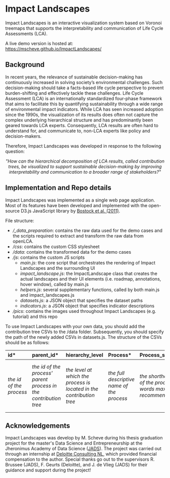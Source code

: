 # Impact Landscapes
Impact Landscapes is an interactive visualization system based on Voronoi treemaps that supports the interpretability and communication of Life Cycle Assessments (LCA).

A live demo version is hosted at: https://mscheve.github.io/ImpactLandscapes/

## Background
In recent years, the relevance of sustainable decision-making has continuously increased in solving society’s environmental challenges. Such decision-making should take a facts-based life cycle perspective to prevent burden-shifting and effectively tackle these challenges. Life Cycle Assessment (LCA) is an internationally standardized four-phase framework that aims to facilitate this by quantifying sustainability through a wide range of environmental impact indicators. While LCA has seen increased adoption since the 1990s, the visualization of its results does often not capture the complex underlying hierarchical structure and has predominantly been geared towards LCA experts. Consequently, LCA results are often hard to understand for, and communicate to, non-LCA experts like policy and decision-makers. 

Therefore, Impact Landscapes was developed in response to the following question:
<p align="center">
  <em>"How can the hierarchical decomposition of LCA results, called contribution trees, be visualized to support sustainable decision-making by improving interpretability and communication to a broader range of stakeholders?"</em> 
</p>


## Implementation and Repo details
Impact Landscapes was implemented as a single web page application. Most of its features have been developed and implemented with the open-source D3.js JavaScript library by [Bostock et al. (2011)](http://dx.doi.org/10.1109/TVCG.2011.185). 

File structure:
- _/\_data_preparation_: contains the raw data used for the demo cases and the scripts required to extract and transform the raw data from openLCA.
- _/css_: contains the custom CSS stylesheet
- _/data_: contains the transformed data for the demo cases
- _/js_: contains the custom JS scripts
  - _main.js_: the core script that orchestrates the rendering of Impact Landscapes and the surrounding UI
  - _impact_landscape.js_: the ImpactLandscape class that creates the actual landscapes and their UI elements (i.e. roadmap, annotations, hover window), called by main.js
  - _helpers.js_: several supplementary functions, called by both main.js and impact_landscapes.js
  - _datasets.js_: a JSON object that specifies the dataset paths
  - _indicators.js_: a JSON object that specifies indicator descriptions
 - _/pics_: contains the images used throughout Impact Landscapes (e.g. tutorial) and this repo

To use Impact Landscapes with your own data, you should add the contribution tree CSVs to the /data folder. Subsequently, you should specify the path of the newly added CSVs in datasets.js. The structure of the CSVs should be as follows:

| **id\*** | **parent_id\*** | **hierarchy_level** | **Process\*** | **Process_shorthand\*** | **Amount\*** | **Unit\*** | **Phase\*** | **Location\*** |
|:--|:--|:--|:--|:--|:--|:--|:--|:--|
| _the id of the process_ | _the id of the process' parent process in the contribution tree_ | _the level at which the process is located in the contribution tree_ | _the full descriptive name of the process_ | _the shorthand name of the process (3 words max recommended)_ | _the environmental impact amount_ | _the unit of the environmental impact_ | _the life cycle phase in which the process occurs_ | _the reference location of the process_ | 

## Acknowledgements
Impact Landscapes was develop by M. Scheve during his thesis graduation project for the master's Data Science and Entrepreneurship at the Jheronimus Academy of Data Science ([JADS](https://www.jads.nl/?gclid=CjwKCAjws8yUBhA1EiwAi_tpEe67t-rCGWOklGZmwLknaH3mbQDmufj1ChbiHjh_J_vUnxLhs7OmJRoCni4QAvD_BwE)). The project was carried out through an internship at [Deloitte Consulting NL](https://www2.deloitte.com/nl/nl/services/consulting-deloitte.html), which provided financial compensation to the author. Special thanks go out to the supervisors R. Brussee (JADS), F. Geurts (Deloitte), and J. de Vlieg (JADS) for their guidance and support during the project!
